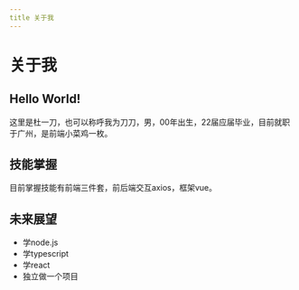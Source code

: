 ```yaml
---
title 关于我
---
```

# 关于我
## Hello World!

这里是杜一刀，也可以称呼我为刀刀，男，00年出生，22届应届毕业，目前就职于广州，是前端小菜鸡一枚。

## 技能掌握
目前掌握技能有前端三件套，前后端交互axios，框架vue。

## 未来展望
- 学node.js
- 学typescript
- 学react
- 独立做一个项目
